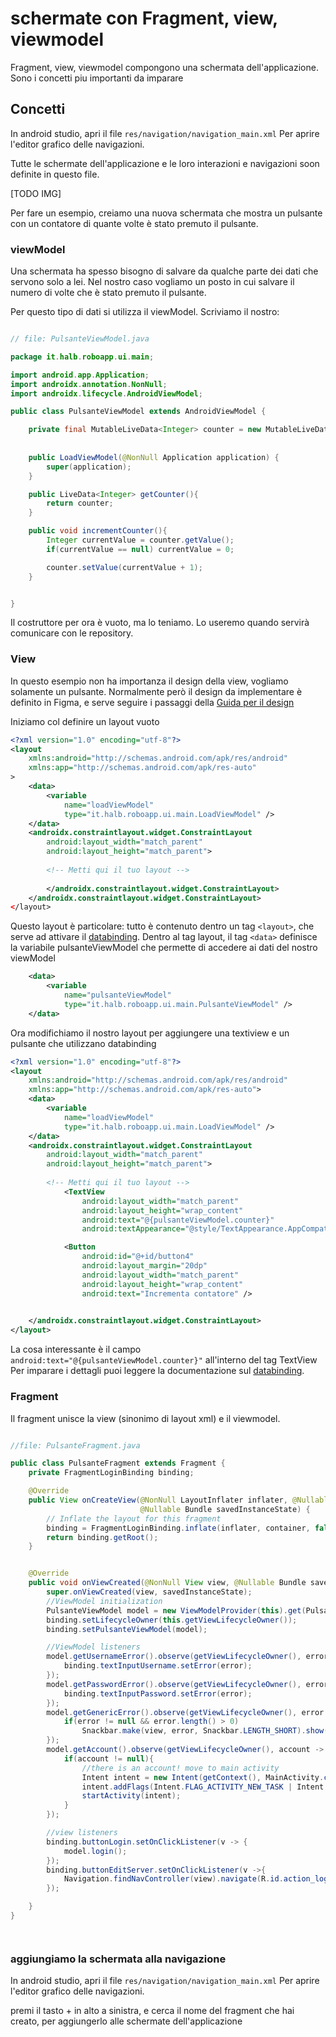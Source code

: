
# schermate con Fragment, view, viewmodel

Fragment, view, viewmodel compongono una schermata dell'applicazione. Sono i concetti piu importanti da imparare

## Concetti

In android studio, apri il file `res/navigation/navigation_main.xml`
Per aprire l'editor grafico delle navigazioni.

Tutte le schermate dell'applicazione e le loro interazioni e navigazioni
soon definite in questo file.

[TODO IMG]


Per fare un esempio, creiamo una nuova schermata che mostra un pulsante
con un contatore di quante volte è stato premuto il pulsante.

### viewModel
Una schermata ha spesso bisogno di salvare da qualche parte dei dati che servono solo a lei. Nel nostro caso vogliamo un posto in cui salvare il numero di volte che è stato premuto il pulsante.

Per questo tipo di dati si utilizza il viewModel. Scriviamo il nostro:

```java

// file: PulsanteViewModel.java

package it.halb.roboapp.ui.main;

import android.app.Application;
import androidx.annotation.NonNull;
import androidx.lifecycle.AndroidViewModel;

public class PulsanteViewModel extends AndroidViewModel {

    private final MutableLiveData<Integer> counter = new MutableLiveData<>(0);
    
        
    public LoadViewModel(@NonNull Application application) {
        super(application);
    }

    public LiveData<Integer> getCounter(){
        return counter;
    }

    public void incrementCounter(){
        Integer currentValue = counter.getValue();
        if(currentValue == null) currentValue = 0;

        counter.setValue(currentValue + 1);
    }


}


```

Il costruttore per ora è vuoto, ma lo teniamo. Lo useremo quando servirà comunicare con le repository.


### View

In questo esempio non ha importanza il design della view, vogliamo solamente un pulsante. Normalmente però il design da implementare è definito in Figma, e serve seguire i passaggi della [Guida per il design](./view-design.it.md)

Iniziamo col definire un layout vuoto

```xml
<?xml version="1.0" encoding="utf-8"?>
<layout
    xmlns:android="http://schemas.android.com/apk/res/android"
    xmlns:app="http://schemas.android.com/apk/res-auto"
>
    <data>
        <variable
            name="loadViewModel"
            type="it.halb.roboapp.ui.main.LoadViewModel" />
    </data>
    <androidx.constraintlayout.widget.ConstraintLayout
        android:layout_width="match_parent"
        android:layout_height="match_parent">
        
        <!-- Metti qui il tuo layout -->
        
        </androidx.constraintlayout.widget.ConstraintLayout>
    </androidx.constraintlayout.widget.ConstraintLayout>
</layout>

```

Questo layout è particolare: tutto è contenuto dentro un tag `<layout>`, che serve ad attivare il [databinding](https://developer.android.com/topic/libraries/data-binding). 
Dentro al tag layout, il tag `<data>` definisce la variabile pulsanteViewModel che permette di accedere ai dati del nostro viewModel

```xml
    <data>
        <variable
            name="pulsanteViewModel"
            type="it.halb.roboapp.ui.main.PulsanteViewModel" />
    </data>
 ```
 
 Ora modifichiamo il nostro layout per aggiungere una textiview e un pulsante che utilizzano databinding
 
 
```xml
<?xml version="1.0" encoding="utf-8"?>
<layout
    xmlns:android="http://schemas.android.com/apk/res/android"
    xmlns:app="http://schemas.android.com/apk/res-auto">
    <data>
        <variable
            name="loadViewModel"
            type="it.halb.roboapp.ui.main.LoadViewModel" />
    </data>
    <androidx.constraintlayout.widget.ConstraintLayout
        android:layout_width="match_parent"
        android:layout_height="match_parent">
        
        <!-- Metti qui il tuo layout -->
            <TextView
                android:layout_width="match_parent"
                android:layout_height="wrap_content"
                android:text="@{pulsanteViewModel.counter}"
                android:textAppearance="@style/TextAppearance.AppCompat.Display3" />

            <Button
                android:id="@+id/button4"
                android:layout_margin="20dp"
                android:layout_width="match_parent"
                android:layout_height="wrap_content"
                android:text="Incrementa contatore" />

        
    </androidx.constraintlayout.widget.ConstraintLayout>
</layout>

```

La cosa interessante è il campo `android:text="@{pulsanteViewModel.counter}"` all'interno del tag TextView
Per imparare i dettagli puoi leggere la documentazione sul [databinding](https://developer.android.com/topic/libraries/data-binding). 

    


### Fragment

Il fragment unisce la view (sinonimo di layout xml) e il viewmodel.

```java

//file: PulsanteFragment.java

public class PulsanteFragment extends Fragment {
    private FragmentLoginBinding binding;

    @Override
    public View onCreateView(@NonNull LayoutInflater inflater, @Nullable ViewGroup container,
                             @Nullable Bundle savedInstanceState) {
        // Inflate the layout for this fragment
        binding = FragmentLoginBinding.inflate(inflater, container, false);
        return binding.getRoot();
    }


    @Override
    public void onViewCreated(@NonNull View view, @Nullable Bundle savedInstanceState) {
        super.onViewCreated(view, savedInstanceState);
        //ViewModel initialization
        PulsanteViewModel model = new ViewModelProvider(this).get(PulsanteViewModel.class);
        binding.setLifecycleOwner(this.getViewLifecycleOwner());
        binding.setPulsanteViewModel(model);

        //ViewModel listeners
        model.getUsernameError().observe(getViewLifecycleOwner(), error ->{
            binding.textInputUsername.setError(error);
        });
        model.getPasswordError().observe(getViewLifecycleOwner(), error ->{
            binding.textInputPassword.setError(error);
        });
        model.getGenericError().observe(getViewLifecycleOwner(), error ->{
            if(error != null && error.length() > 0)
                Snackbar.make(view, error, Snackbar.LENGTH_SHORT).show();
        });
        model.getAccount().observe(getViewLifecycleOwner(), account -> {
            if(account != null){
                //there is an account! move to main activity
                Intent intent = new Intent(getContext(), MainActivity.class);
                intent.addFlags(Intent.FLAG_ACTIVITY_NEW_TASK | Intent.FLAG_ACTIVITY_CLEAR_TASK);
                startActivity(intent);
            }
        });

        //view listeners
        binding.buttonLogin.setOnClickListener(v -> {
            model.login();
        });
        binding.buttonEditServer.setOnClickListener(v ->{
            Navigation.findNavController(view).navigate(R.id.action_loginFragment_to_urlConfigFragment);
        });

    }
}




```



### aggiungiamo la schermata alla navigazione

In android studio, apri il file `res/navigation/navigation_main.xml`
Per aprire l'editor grafico delle navigazioni.

premi il tasto + in alto a sinistra, e cerca il nome del fragment che hai creato, per aggiungerlo alle schermate dell'applicazione



